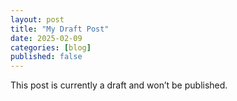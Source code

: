 ```yaml
---
layout: post
title: "My Draft Post"
date: 2025-02-09
categories: [blog]
published: false
---
```


This post is currently a draft and won’t be published.
